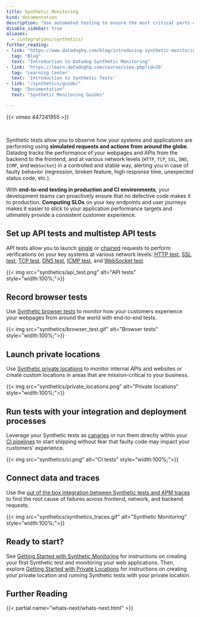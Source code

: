 ```yaml
---
title: Synthetic Monitoring
kind: documentation
description: "Use automated testing to ensure the most critical parts of your systems and applications are up and running from various locations around the world."
disable_sidebar: true
aliases:
  - /integrations/synthetics/
further_reading:
- link: "https://www.datadoghq.com/blog/introducing-synthetic-monitoring/"
  tag: "Blog"
  text: "Introduction to Datadog Synthetic Monitoring"
- link: 'https://learn.datadoghq.com/course/view.php?id=39'
  tag: 'Learning Center'
  text: 'Introduction to Synthetic Tests'
- link: "/synthetics/guide/"
  tag: "Documentation"
  text: "Synthetic Monitoring Guides"

---
```


{{< vimeo 447241955 >}}

<br/>

Synthetic tests allow you to observe how your systems and applications are performing using **simulated requests and actions from around the globe**. Datadog tracks the performance of your webpages and APIs from the backend to the frontend, and at various network levels (`HTTP`, `TCP`, `SSL`, `DNS`, `ICMP`, and `WebSocket`) in a controlled and stable way, alerting you in case of faulty behavior (regression, broken feature, high response time, unexpected status code, etc.). 

With **end-to-end testing in production and CI environments**, your development teams can proactively ensure that no defective code makes it to production. **Computing SLOs** on your key endpoints and user journeys makes it easier to stick to your application performance targets and ultimately provide a consistent customer experience.

## Set up API tests and multistep API tests

API tests allow you to launch [single][1] or [chained][2] requests to perform verifications on your key systems at various network levels: [HTTP test][3], [SSL test][4], [TCP test][5], [DNS test][6], [ICMP test][7], and [WebSocket test][8]. 

{{< img src="synthetics/api_test.png" alt="API tests"  style="width:100%;">}}

## Record browser tests

Use [Synthetic browser tests][9] to monitor how your customers experience your webpages from around the world with end-to-end tests.

{{< img src="synthetics/browser_test.gif" alt="Browser tests"  style="width:100%;">}}

## Launch private locations

Use [Synthetic private locations][10] to monitor internal APIs and websites or create custom locations in areas that are mission-critical to your business.

{{< img src="synthetics/private_locations.png" alt="Private locations"  style="width:100%;">}}

## Run tests with your integration and deployment processes

Leverage your Synthetic tests as [canaries][11] or run them directly within your [CI pipelines][11] to start shipping without fear that faulty code may impact your customers' experience.

 {{< img src="synthetics/ci.png" alt="CI tests"  style="width:100%;">}}

## Connect data and traces

Use the [out of the box integration between Synthetic tests and APM traces][12] to find the root cause of failures across frontend, network, and backend requests.

{{< img src="synthetics/synthetics_traces.gif" alt="Synthetic Monitoring" style="width:100%;">}}

## Ready to start?

See [Getting Started with Synthetic Monitoring][13] for instructions on creating your first Synthetic test and monitoring your web applications. Then, explore [Getting Started with Private Locations][14] for instructions on creating your private location and running Synthetic tests with your private location.

## Further Reading

{{< partial name="whats-next/whats-next.html" >}}

[1]: /synthetics/api_tests/
[2]: /synthetics/multistep
[3]: /synthetics/api_tests/http_tests
[4]: /synthetics/api_tests/tcp_tests
[5]: /synthetics/api_tests/ssl_tests
[6]: /synthetics/api_tests/dns_tests
[7]: /synthetics/api_tests/icmp_tests
[8]: /synthetics/api_tests/websocket_tests
[9]: /synthetics/browser_tests
[10]: /synthetics/private_locations
[11]: /synthetics/cicd_testing
[12]: /synthetics/apm/
[13]: /getting_started/synthetics
[14]: /getting_started/synthetics/private_location
